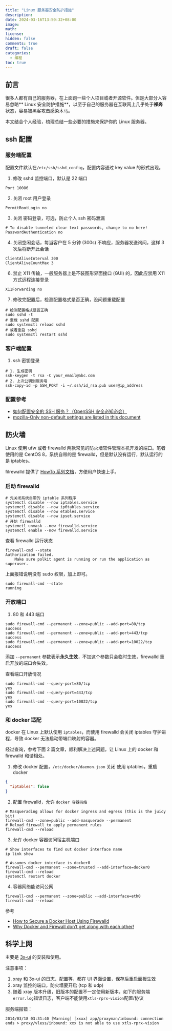 ```yaml
---
title: "Linux 服务器安全防护措施"
description:
date: 2024-03-16T13:50:32+08:00
image:
math:
license:
hidden: false
comments: true
draft: false
categories:
  - 编程
toc: true
---
```


## 前言

很多人都有自己的服务器，在上面跑一些个人项目或者开源软件。但是大部分人容易忽略** Linux 安全防护措施**，以至于自己的服务器在互联网上几乎处于**裸奔**状态，容易被黑客攻击感染木马。

本文结合个人经验，梳理总结一些必要的措施来保护你的 Linux 服务器。

## ssh 配置

### 服务端配置

配置文件默认在`/etc/ssh/sshd_config`，配置内容通过 key value 的形式出现。

1. 修改 sshd 监控端口，默认是 22 端口

```
Port 10086
```

2. 关闭 root 用户登录

```
PermitRootLogin no
```

3. 关闭 密码登录，可选，防止个人 ssh 密码泄漏

```
# To disable tunneled clear text passwords, change to no here!
PasswordAuthentication no
```

4. 关闭空闲会话，每当客户在 5 分钟 (300s) 不响应，服务器发送询问，这样 3 次后将断开此会话

```
ClientAliveInterval 300
ClientAliveCountMax 3
```

6. 禁止 X11 传输，一般服务器上是不装图形界面接口 (GUI) 的，因此应禁用 X11 方式远程连接登录

```
X11Forwarding no
```

7. 修改完配置后，检测配置格式是否正确，没问题重载配置

```shell
# 检测配置格式是否正确
sudo sshd -t
# 重载 sshd 配置
sudo systemctl reload sshd
# 或者重启 sshd
sudo systemctl restart sshd
```

### 客户端配置

1. ssh 密钥登录

```shell
# 1. 生成密钥
ssh-keygen -t rsa -C your_email@abc.com
# 2. 上次公钥到服务端
ssh-copy-id -p SSH_PORT -i ~/.ssh/id_rsa.pub user@ip_address
```

### 配置参考

- [ 如何配置安全的 SSH 服务？（OpenSSH 安全必知必会） ](https://learnku.com/server/t/36120)
- [mozilla-Only non-default settings are listed in this document](https://infosec.mozilla.org/guidelines/openssh)

## 防火墙

Linux 使用 ufw 或者 firewalld 两款常见的防火墙软件管理本机开发的端口。笔者使用的是 CentOS 8，系统自带的是 firewalld，但是默认没有运行，默认运行的是 iptables。

filrewalld 提供了 [HowTo 系列文档](https://firewalld.org/documentation/howto/open-a-port-or-service.html)，方便用户快速上手。

### 启动 firewalld

```shell
# 先关闭系统自带的 iptable 系列程序
systemctl disable --now iptables.service
systemctl disable --now ip6tables.service
systemctl disable --now etables.service
systemctl disable --now ipset.service
# 开始 firewalld
systemctl unmask --now firewalld.service
systemctl enable --now firewalld.service
```

查看 firewalld 运行状态

```shell
firewall-cmd --state
Authorization failed.
    Make sure polkit agent is running or run the application as superuser.
```

上面报错说明没有 sudo 权限，加上即可。

```shell
sudo firewall-cmd --state
running
```

### 开放端口

1. 80 和 443 端口

```shell
sudo firewall-cmd --permanent --zone=public --add-port=80/tcp
success
sudo firewall-cmd --permanent --zone=public --add-port=443/tcp
success
sudo firewall-cmd --permanent --zone=public --add-port=10022/tcp
success
```

添加 `--permanent` 参数表示**永久生效**，不加这个参数只会临时生效，firewalld 重启开放的端口会失效。

查看端口开放情况

```shell
sudo firewall-cmd --query-port=80/tcp
yes
sudo firewall-cmd --query-port=443/tcp
yes
sudo firewall-cmd --query-port=10022/tcp
yes
```

### 和 docker 适配

docker 在 Linux 上默认使用 `iptables`，而使用 firewalld 会关闭 iptables 守护进程，导致 docker 无法启动带端口映射的容器。

经过查询，参考下面 2 篇文章，顺利解决上述问题，让 Linux 上的 docker 和 firewalld 和谐相处。

1. 修改 docker 配置，`/etc/docker/daemon.json` 关闭 使用 iptables，重启 docker

```json
{
  "iptables": false
}
```

2. 配置 firewalld，允许 `docker 容器网络`

```shell
# Masquerading allows for docker ingress and egress (this is the juicy bit)
firewall-cmd --zone=public --add-masquerade --permanent
# Reload firewall to apply permanent rules
firewall-cmd --reload
```

3. 允许 docker 容器访问宿主机端口

```shell
# Show interfaces to find out docker interface name
ip link show

# Assumes docker interface is docker0
firewall-cmd --permanent --zone=trusted --add-interface=docker0
firewall-cmd --reload
systemctl restart docker
```

4. 容器网络能访问公网

```shell
firewall-cmd --permanent --zone=public --add-interface=eth0
firewall-cmd --reload
```

参考

- [How to Secure a Docker Host Using Firewalld](https://dev.to/soerenmetje/how-to-secure-a-docker-host-using-firewalld-2joo)
- [Why Docker and Firewall don’t get along with each other!](https://erfansahaf.medium.com/why-docker-and-firewall-dont-get-along-with-each-other-ddca7a002e10)

## 科学上网

主要是 [3x-ui](https://github.com/MHSanaei/3x-ui) 的安装和使用。

注意事项：

1. xray 和 3x-ui 的日志、配置等，都在 UI 界面设置，保存后重启面板生效
2. xray 监控的端口，防火墙要开启 (tcp 和 udp)
3. 随着 xray 版本升级，旧版本的配置不一定使用新版本，如下的服务端`error.log`错误日志，客户端不能使用`xtls-rprx-vision`配置/协议

服务端报错：

```shell
2014/03/18 03:31:40 [Warning] [xxxx] app/proxyman/inbound: connection ends > proxy/vless/inbound: xxx is not able to use xtls-rprx-vision
```
